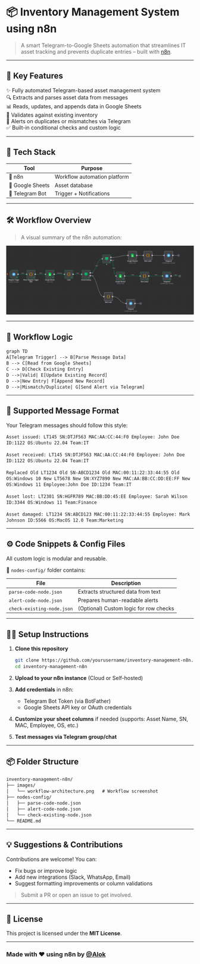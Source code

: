 # 📦 Inventory Management System using n8n

> A smart Telegram-to-Google Sheets automation that streamlines IT asset tracking and prevents duplicate entries – built with [n8n](https://n8n.io/).

---

## 🧠 Key Features

✨ Fully automated Telegram-based asset management system  
🔍 Extracts and parses asset data from messages  
📊 Reads, updates, and appends data in Google Sheets  
🧠 Validates against existing inventory  
🚨 Alerts on duplicates or mismatches via Telegram  
✅ Built-in conditional checks and custom logic  

---

## 🚀 Tech Stack

| Tool            | Purpose                      |
|-----------------|------------------------------|
| 🔁 n8n          | Workflow automation platform |
| 📄 Google Sheets | Asset database               |
| 💬 Telegram Bot | Trigger + Notifications      |

---

## 🛠️ Workflow Overview

> A visual summary of the n8n automation:

![Workflow Architecture](./images/workflow-architecture.png)

---

## 🧩 Workflow Logic

```mermaid
graph TD
A[Telegram Trigger] --> B[Parse Message Data]
B --> C[Read from Google Sheets]
C --> D[Check Existing Entry]
D -->|Valid| E[Update Existing Record]
D -->|New Entry| F[Append New Record]
D -->|Mismatch/Duplicate| G[Send Alert via Telegram]
```

---

## 💬 Supported Message Format

Your Telegram messages should follow this style:

```
Asset issued: LT145 SN:DTJF563 MAC:AA:CC:44:F0 Employee: John Doe ID:1122 OS:Ubuntu 22.04 Team:IT

Asset received: LT145 SN:DTJF563 MAC:AA:CC:44:F0 Employee: John Doe ID:1122 OS:Ubuntu 22.04 Team:IT

Replaced Old LT1234 Old SN-ABCD1234 Old MAC:00:11:22:33:44:55 Old OS:Windows 10 New LT5678 New SN:XYZ7890 New MAC:AA:BB:CC:DD:EE:FF New OS:Windows 11 Employee:John Doe ID:1234 Team:IT

Asset lost: LT2301 SN:HGFR789 MAC:BB:DD:45:EE Employee: Sarah Wilson ID:3344 OS:Windows 11 Team:Finance

Asset damaged: LT1234 SN:ABCD123 MAC:00:11:22:33:44:55 Employee: Mark Johnson ID:5566 OS:MacOS 12.0 Team:Marketing

```

---

## ⚙️ Code Snippets & Config Files

All custom logic is modular and reusable.

📁 `nodes-config/` folder contains:

| File                   | Description                          |
|------------------------|--------------------------------------|
| `parse-code-node.json` | Extracts structured data from text   |
| `alert-code-node.json` | Prepares human-readable alerts       |
| `check-existing-node.json` | (Optional) Custom logic for row checks |

---

## 🧑‍💻 Setup Instructions

1. **Clone this repository**  
   ```bash
   git clone https://github.com/yourusername/inventory-management-n8n.git
   cd inventory-management-n8n
   ```

2. **Upload to your n8n instance** (Cloud or Self-hosted)

3. **Add credentials** in n8n:
   - Telegram Bot Token (via BotFather)
   - Google Sheets API key or OAuth credentials

4. **Customize your sheet columns** if needed (supports: Asset Name, SN, MAC, Employee, OS, etc.)

5. **Test messages via Telegram group/chat**

---

## 📦 Folder Structure

```
inventory-management-n8n/
├── images/
│   └── workflow-architecture.png   # Workflow screenshot
├── nodes-config/
│   ├── parse-code-node.json
│   ├── alert-code-node.json
│   └── check-existing-node.json
└── README.md
```

---

## 💡 Suggestions & Contributions

Contributions are welcome! You can:
- Fix bugs or improve logic
- Add new integrations (Slack, WhatsApp, Email)
- Suggest formatting improvements or column validations

> Submit a PR or open an issue to get involved.

---

## 📜 License

This project is licensed under the **MIT License**.

---

### Made with ❤️ using n8n by [@Alok](https://github.com/Alok77it)
